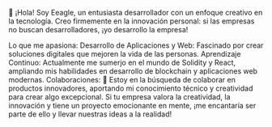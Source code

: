 👋 ¡Hola! Soy Eeagle, un entusiasta desarrollador con un enfoque creativo en la tecnología. Creo firmemente en la innovación personal: si las empresas no buscan desarrolladores, ¡yo desarrollo la empresa!

Lo que me apasiona:
Desarrollo de Aplicaciones y Web: Fascinado por crear soluciones digitales que mejoren la vida de las personas.
Aprendizaje Continuo: Actualmente me sumerjo en el mundo de Solidity y React, ampliando mis habilidades en desarrollo de blockchain y aplicaciones web modernas.
Colaboraciones:
💞️ Estoy en la búsqueda de colaborar en productos innovadores, aportando mi conocimiento técnico y creatividad para crear algo excepcional.
Si tu empresa valora la creatividad, la innovación y tiene un proyecto emocionante en mente, ¡me encantaría ser parte de ello y llevar nuestras ideas a la realidad!

